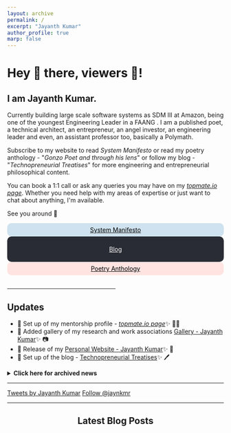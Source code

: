 ```yaml
---
layout: archive
permalink: /
excerpt: "Jayanth Kumar"
author_profile: true
marp: false
---
```

<h1> Hey 👋 there, viewers 👀! </h1>
<h2>
I am Jayanth Kumar. 
</h2>

Currently building large scale software systems as SDM III at Amazon, being one of the youngest Engineering Leader in a FAANG . I am a published poet, a technical architect, an entrepreneur, an angel investor, an engineering leader and even, an assistant professor too, basically a Polymath.

Subscribe to my website to read *System Manifesto* or read my poetry anthology - "*Gonzo Poet and through his lens*" or follow my blog - "*Technopreneurial Treatises*" for more engineering and entrepreneurial philosophical content.

 You can book a 1:1 call or ask any queries you may have on my [*topmate.io page*](https://topmate.io/jaykmr). Whether you need help with my areas of expertise or just want to chat about anything, I'm available.

See you around 🎩



<div>
  
  <div style="float:center; border: 2px solid #cfe2ef;text-align:center;border-radius:10px; padding:5px; background: #cfe2ef;">
  <a href="https://jaykmr.com/system-manifesto/" style="color:black">System Manifesto</a>
  </div> 

  <div style="float:center; border: 2px solid #292C34;text-align:center;border-radius:10px; padding:5px; background: #292C34;">
  
  <a href="https://blog.jaykmr.com" style="color:white">Blog</a>
  </div>

  <div style="float:center; border: 2px solid MistyRose;text-align:center;border-radius:10px; padding:5px; background: MistyRose;">
  <a href="https://www.amazon.in/Gonzo-Poet-through-his-lens-ebook/dp/B07M6CWQJJ/" style="color:black">Poetry Anthology</a>
  </div> 

</div>
<br/>
<hr width="50%" />

## Updates

- 🔨 Set up of my mentorship profile - [*topmate.io page*](https://topmate.io/jaykmr)✨ 🤝🏼
- 🔨 Added gallery of my research and work associations [Gallery - Jayanth Kumar](https://jaykmr.com/gallery/)✨ 📷
- 🔨 Release of my [Personal Website - Jayanth Kumar](https://jaykmr.com)✨ 🚀
- 🔨 Set up of the blog - [Technopreneurial Treatises](https://blog.jaykmr.com)✨ 🖊️
<!-- - Would you like to search for scientific keywords and obiatin it's related analytics from publications to authors? Here's link to one of my [*code for fun*](https://avratanubiswas.github.io/cats-and-codes/) project, a web-app, called [PubLit](https://share.streamlit.io/avratanubiswas/publit/main/publit.py) 🚀
 -->

<details markdown=1><summary markdown="span"><b>Click here for archived news</b></summary>

* <sub> January 2023: I currently, work for Twitch TQ team in Amazon. </sub>
* <sub>  April 2022: I have joined Amazon.</sub>


  <!-- <sub>  Feb 2020: I will be presenting a talk on "*Modelling excitation energy transfer and trapping in the filamentous cyanobacterium Anabaena variabilis PCC7120* at, "*Optimization of light energy conversion in plants and microalgae*", conference, Porto, Portugal.</sub> -->

</details>

----------
<a class="twitter-timeline" data-width="600" data-height="1000" data-dnt="true" data-theme="light" href="https://twitter.com/jaynkmr?ref_src=twsrc%5Etfw">Tweets by Jayanth Kumar</a> <script async src="https://platform.twitter.com/widgets.js" charset="utf-8" ></script>
<a href="https://twitter.com/jaynkmr?ref_src=twsrc%5Etfw" class="twitter-follow-button" data-show-count="true">Follow @jaynkmr</a><script async src="https://platform.twitter.com/widgets.js" charset="utf-8"></script>

----------

<!-- <section id="main" class="wrapper style1">

  <header class="major">
      <h2>Latest Blog Posts </h2>
  </header>

{% for e in site.medium_posts %}

<div class="row">
  <h3><a href="{{ e.link }}">{{ e.title }}</a></h3>
  <p>{{e.excerpt}}

  <section class="special">
  <a href="{{ e.link }}" style="color:black">Read More...</a>
  </section>
  </p>
  {% endfor %}
</div>
</section> -->

<!-- ---------- -->

<section id="main" class="wrapper style1">

  <header class="major">
      <h2>Latest Blog Posts </h2>
  </header>
  
<script type="text/javascript">
const RSS_URL = "https://cors-anywhere.herokuapp.com/https://medium.com/feed/technopreneurial-treatises";


fetch(RSS_URL)
  .then(response => response.text())
  .then(str => new window.DOMParser().parseFromString(str, "text/xml"))
  .then(data => {
    console.log(data);
    const items = data.querySelectorAll("item");
    let html = ``;
    items.forEach(el => {
      html += `

        <div class="row">
          <h3><a href="${el.querySelector("link").innerHTML}">${el.querySelector("title").textContent}</a></h3>
          <p>{{e.excerpt}}

          <section class="special">
          <a href="${el.querySelector("link").innerHTML}" style="color:black">Read More...</a>
          </section>
          Published on ${el.querySelector("pubDate").innerHTML}
          </p>
        </div>
      `;
    });
    mainSection = document.querySelector('#main.wrapper.style1');
    mainSection.body.insertAdjacentHTML("beforeend", html);
  });
</script>

</section>
